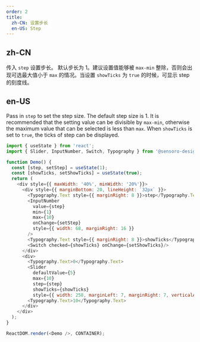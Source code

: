 ```yaml
---
order: 2
title: 
  zh-CN: 设置步长
  en-US: Step
---
```


## zh-CN

传入 `step` 设置步长。 默认步长为 1。建议设置值能够被 `max-min` 整除，否则会出现可选最大值小于 `max` 的情况。当设置 `showTicks` 为 `true` 的时候，可显示 step 的刻度线。

## en-US

Pass in `step` to set the step size. The default step size is 1. It is recommended that the setting value can be divisible by `max-min`, otherwise the maximum value that can be selected is less than `max`. When `showTicks` is set to `true`, the ticks of step can be displayed.

```js
import { useState } from 'react';
import { Slider, InputNumber, Switch, Typography } from '@sensoro-design/react';

function Demo() {
  const [step, setStep] = useState(1);
  const [showTicks, setShowTicks] = useState(true);
  return (
    <div style={{ maxWidth: '40%', minWidth: '20%'}}>
      <div style={{ marginBottom: 20, lineHeight: `32px` }}>
        <Typography.Text style={{ marginRight: 8 }}>step</Typography.Text>
        <InputNumber
          value={step}
          min={1}
          max={10}
          onChange={setStep}
          style={{ width: 68, marginRight: 16 }}
        />
        <Typography.Text style={{ marginRight: 8 }}>showTicks</Typography.Text>
        <Switch checked={showTicks} onChange={setShowTicks}/>
      </div>
      <div>
        <Typography.Text>0</Typography.Text>
        <Slider 
          defaultValue={5} 
          max={10} 
          step={step} 
          showTicks={showTicks}
          style={{ width: 258, marginLeft: 7, marginRight: 7, verticalAlign: 'middle' }}/>
        <Typography.Text>10</Typography.Text>
      </div>
    </div>
  );
}

ReactDOM.render(<Demo />, CONTAINER);
```
